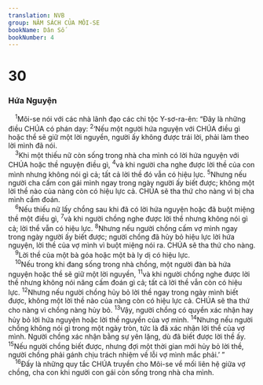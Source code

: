 ```yaml
---
translation: NVB
group: NĂM SÁCH CỦA MÔI-SE
bookName: Dân Số 
bookNumber: 4
---
```


<div class="title"><h1>30</h1><h3>Hứa Nguyện </h3></div>
<span class="verse dan_30_1"> <sup>1</sup>Môi-se nói với các nhà lãnh đạo các chi tộc Y-sơ-ra-ên: “Đây là những điều CHÚA có phán dạy: </span>
<span class="verse dan_30_2"><sup>2</sup>‘Nếu một người hứa nguyện với CHÚA điều gì hoặc thề sẽ giữ một lời nguyền, người ấy không được trái lời, phải làm theo lời mình đã nói. <br/></span>
<span class="verse dan_30_3"> <sup>3</sup>Khi một thiếu nữ còn sống trong nhà cha mình có lời hứa nguyện với CHÚA hoặc thề nguyện điều gì, </span>
<span class="verse dan_30_4"><sup>4</sup>và khi người cha nghe được lời thề của con mình nhưng không nói gì cả; tất cả lời thề đó vẫn có hiệu lực. </span>
<span class="verse dan_30_5"><sup>5</sup>Nhưng nếu người cha cấm con gái mình ngay trong ngày người ấy biết được; không một lời thề nào của nàng còn có hiệu lực cả. CHÚA sẽ tha thứ cho nàng vì bị cha mình cấm đoán. <br/></span>
<span class="verse dan_30_6"> <sup>6</sup>Nếu thiếu nữ lấy chồng sau khi đã có lời hứa nguyện hoặc đã buột miệng thề một điều gì, </span>
<span class="verse dan_30_7"><sup>7</sup>và khi người chồng nghe được lời thề nhưng không nói gì cả; lời thề vẫn có hiệu lực. </span>
<span class="verse dan_30_8"><sup>8</sup>Nhưng nếu người chồng cấm vợ mình ngay trong ngày người ấy biết được; người chồng đã hủy bỏ hiệu lực lời hứa nguyện, lời thề của vợ mình vì buột miệng nói ra. CHÚA sẽ tha thứ cho nàng. <br/></span>
<span class="verse dan_30_9"> <sup>9</sup>Lời thề của một bà góa hoặc một bà ly dị có hiệu lực. <br/></span>
<span class="verse dan_30_10"> <sup>10</sup>Nếu trong khi đang sống trong nhà chồng, một người đàn bà hứa nguyện hoặc thề sẽ giữ một lời nguyền, </span>
<span class="verse dan_30_11"><sup>11</sup>và khi người chồng nghe được lời thề nhưng không nói năng cấm đoán gì cả; tất cả lời thề vẫn còn có hiệu lực. </span>
<span class="verse dan_30_12"><sup>12</sup>Nhưng nếu người chồng hủy bỏ lời thề ngay trong ngày mình biết được, không một lời thề nào của nàng còn có hiệu lực cả. CHÚA sẽ tha thứ cho nàng vì chồng nàng hủy bỏ. </span>
<span class="verse dan_30_13"><sup>13</sup>Vậy, người chồng có quyền xác nhận hay hủy bỏ lời hứa nguyện hoặc lời thề nguyền của vợ mình. </span>
<span class="verse dan_30_14"><sup>14</sup>Nhưng nếu người chồng không nói gì trong một ngày tròn, tức là đã xác nhận lời thề của vợ mình. Người chồng xác nhận bằng sự yên lặng, dù đã biết được lời thề ấy. </span>
<span class="verse dan_30_15"><sup>15</sup>Nếu người chồng biết được, nhưng đợi một thời gian mới hủy bỏ lời thề, người chồng phải gánh chịu trách nhiệm về lỗi vợ mình mắc phải.’ ” <br/></span>
<span class="verse dan_30_16"> <sup>16</sup>Đấy là những quy tắc CHÚA truyền cho Môi-se về mối liên hệ giữa vợ chồng, cha con khi người con gái còn sống trong nhà cha mình. <br/></span>
